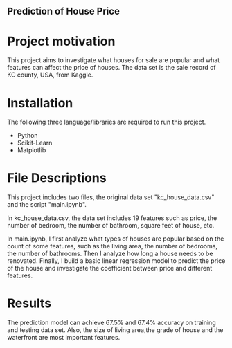 ## Prediction of House Price

# Project motivation
This project aims to investigate what houses for sale are popular and what features can affect the price of houses. The data set is the sale record of KC county, USA,  from Kaggle. 
# Installation
The following three language/libraries are required to run this project.
* Python
* Scikit-Learn
* Matplotlib
# File Descriptions
This project includes two files, the original data set "kc_house_data.csv" and the script "main.ipynb". 

In kc_house_data.csv, the data set includes 19 features such as price, the number of bedroom, the number of bathroom, square feet of house, etc.

In main.ipynb, I first analyze what types of houses are popular based on the count of some features, such as the living area, the number of bedrooms, the number of bathrooms. Then I analyze how long a house needs to be renovated. Finally, I build a basic linear regression model to predict the price of the house and investigate the coefficient between price and different features. 

# Results
The prediction model can achieve 67.5% and 67.4% accuracy on training and testing data set. Also, the size of living area,the grade of house and the waterfront are most important features.
